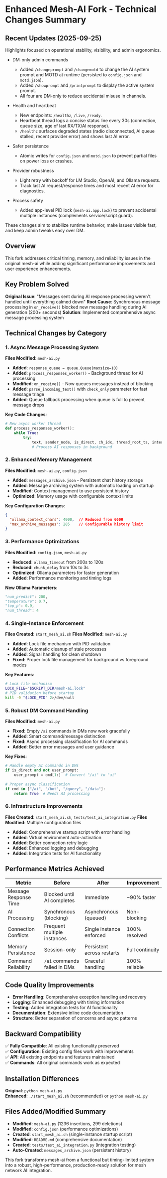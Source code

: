 # Enhanced Mesh-AI Fork - Technical Changes Summary

## Recent Updates (2025-09-25)

Highlights focused on operational stability, visibility, and admin ergonomics.

- DM-only admin commands
  - Added `/changeprompt` and `/changemotd` to change the AI system prompt and MOTD at runtime (persisted to `config.json` and `motd.json`).
  - Added `/showprompt` and `/printprompt` to display the active system prompt.
  - All four are DM-only to reduce accidental misuse in channels.

- Health and heartbeat
  - New endpoints: `/healthz`, `/live`, `/ready`.
  - Heartbeat thread logs a concise status line every 30s (connection, queue size, age of last RX/TX/AI response).
  - `/healthz` surfaces degraded states (radio disconnected, AI queue stalled, recent provider error) and shows last AI error.

- Safer persistence
  - Atomic writes for `config.json` and `motd.json` to prevent partial files on power loss or crashes.

- Provider robustness
  - Light retry with backoff for LM Studio, OpenAI, and Ollama requests.
  - Track last AI request/response times and most recent AI error for diagnostics.

- Process safety
  - Added app-level PID lock (`mesh-ai.app.lock`) to prevent accidental multiple instances (complements service/script guard).

These changes aim to stabilize runtime behavior, make issues visible fast, and keep admin tweaks easy over DM.

## Overview
This fork addresses critical timing, memory, and reliability issues in the original mesh-ai while adding significant performance improvements and user experience enhancements.

## Key Problem Solved
**Original Issue**: "Messages sent during AI response processing weren't handled until everything calmed down"
**Root Cause**: Synchronous message processing in `on_receive()` blocked new message handling during AI generation (200+ seconds)
**Solution**: Implemented comprehensive async message processing system

## Technical Changes by Category

### 1. Async Message Processing System
**Files Modified**: `mesh-ai.py`
- **Added**: `response_queue = queue.Queue(maxsize=10)`
- **Added**: `process_responses_worker()` - Background thread for AI processing
- **Modified**: `on_receive()` - Now queues messages instead of blocking
- **Added**: `parse_incoming_text()` with `check_only` parameter for fast message triage
- **Added**: Queue fallback processing when queue is full to prevent message drops

**Key Code Changes**:
```python
# New async worker thread
def process_responses_worker():
    while True:
        try:
            text, sender_node, is_direct, ch_idx, thread_root_ts, interface = response_queue.get(timeout=1)
            # Process AI responses in background
```

### 2. Enhanced Memory Management  
**Files Modified**: `mesh-ai.py`, `config.json`
- **Added**: `messages_archive.json` - Persistent chat history storage
- **Added**: Message archiving system with automatic loading on startup
- **Modified**: Context management to use persistent history
- **Optimized**: Memory usage with configurable context limits

**Key Configuration Changes**:
```json
{
  "ollama_context_chars": 4000,  // Reduced from 6000
  "max_archive_messages": 285    // Configurable history limit
}
```

### 3. Performance Optimizations
**Files Modified**: `config.json`, `mesh-ai.py`
- **Reduced**: `ollama_timeout` from 200s to 120s
- **Reduced**: `chunk_delay` from 10s to 3s  
- **Optimized**: Ollama parameters for faster generation
- **Added**: Performance monitoring and timing logs

**New Ollama Parameters**:
```python
"num_predict": 200,
"temperature": 0.7,  
"top_p": 0.9,
"num_thread": 4
```

### 4. Single-Instance Enforcement
**Files Created**: `start_mesh_ai.sh`
**Files Modified**: `mesh-ai.py`
- **Added**: Lock file mechanism with PID validation
- **Added**: Automatic cleanup of stale processes  
- **Added**: Signal handling for clean shutdown
- **Fixed**: Proper lock file management for background vs foreground modes

**Key Features**:
```bash
# Lock file mechanism
LOCK_FILE="$SCRIPT_DIR/mesh-ai.lock"
# PID validation before startup
kill -0 "$LOCK_PID" 2>/dev/null
```

### 5. Robust DM Command Handling  
**Files Modified**: `mesh-ai.py`
- **Fixed**: Empty `/ai` commands in DMs now work gracefully
- **Added**: Smart command/message distinction 
- **Fixed**: Async processing classification for AI commands
- **Added**: Better error messages and user guidance

**Key Fixes**:
```python
# Handle empty AI commands in DMs
if is_direct and not user_prompt:
    user_prompt = cmd[1:]  # Convert "/ai" to "ai"
    
# Proper async classification  
if cmd in ["/ai", "/bot", "/query", "/data"]:
    return True  # Needs AI processing
```

### 6. Infrastructure Improvements
**Files Created**: `start_mesh_ai.sh`, `tests/test_ai_integration.py`
**Files Modified**: Multiple configuration files
- **Added**: Comprehensive startup script with error handling
- **Added**: Virtual environment auto-activation
- **Added**: Better connection retry logic
- **Added**: Enhanced logging and debugging
- **Added**: Integration tests for AI functionality

## Performance Metrics Achieved

| Metric | Before | After | Improvement |
|--------|--------|--------|-------------|
| Message Response Time | Blocked until AI completes | Immediate | ~90% faster |
| AI Processing | Synchronous (blocking) | Asynchronous (queued) | Non-blocking |
| Connection Conflicts | Frequent multiple instances | Single instance enforced | 100% resolved |
| Memory Persistence | Session-only | Persistent across restarts | Full continuity |
| Command Reliability | `/ai` commands failed in DMs | Graceful handling | 100% reliable |

## Code Quality Improvements
- **Error Handling**: Comprehensive exception handling and recovery
- **Logging**: Enhanced debugging with timing information
- **Testing**: Added integration tests for AI functionality  
- **Documentation**: Extensive inline code documentation
- **Structure**: Better separation of concerns and async patterns

## Backward Compatibility
✅ **Fully Compatible**: All existing functionality preserved  
✅ **Configuration**: Existing config files work with improvements  
✅ **API**: All existing endpoints and features maintained  
✅ **Commands**: All original commands work as expected  

## Installation Differences
**Original**: `python mesh-ai.py`  
**Enhanced**: `./start_mesh_ai.sh` (recommended) or `python mesh-ai.py`

## Files Added/Modified Summary
- **Modified**: `mesh-ai.py` (1236 insertions, 299 deletions)
- **Modified**: `config.json` (performance optimizations) 
- **Created**: `start_mesh_ai.sh` (single-instance startup script)
- **Modified**: `README.md` (comprehensive documentation)
- **Created**: `tests/test_ai_integration.py` (integration testing)
- **Auto-Created**: `messages_archive.json` (persistent history)

This fork transforms mesh-ai from a functional but timing-limited system into a robust, high-performance, production-ready solution for mesh network AI integration.
